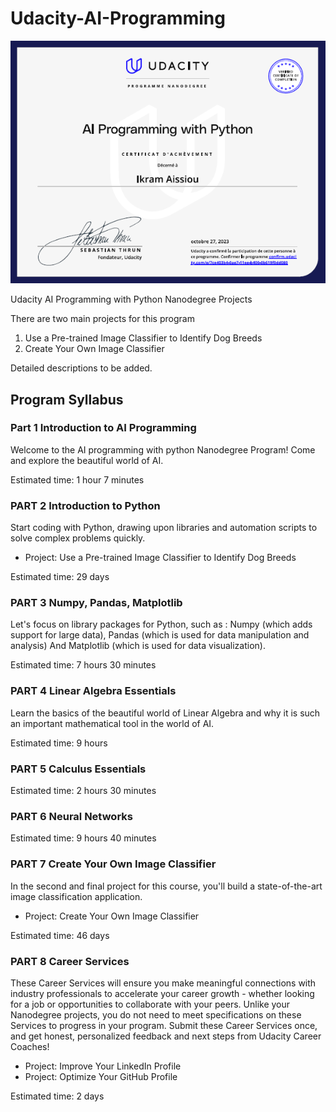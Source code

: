 # Udacity-AI-Programming

![certificate](certificate.PNG)



Udacity AI Programming with Python Nanodegree Projects

There are two main projects for this program

1. Use a Pre-trained Image Classifier to Identify Dog Breeds
2. Create Your Own Image Classifier

Detailed descriptions to be added.

## Program Syllabus

### Part 1 Introduction to AI Programming

Welcome to the AI programming with python Nanodegree Program! Come and explore the beautiful world of AI.

Estimated time: 1 hour 7 minutes

### PART 2 Introduction to Python

Start coding with Python, drawing upon libraries and automation scripts to solve complex problems quickly.

- Project: Use a Pre-trained Image Classifier to Identify Dog Breeds

Estimated time: 29 days

### PART 3 Numpy, Pandas, Matplotlib

Let's focus on library packages for Python, such as : Numpy (which adds support for large data), Pandas (which is used for data manipulation and analysis) And Matplotlib (which is used for data visualization).

Estimated time: 7 hours 30 minutes

### PART 4 Linear Algebra Essentials

Learn the basics of the beautiful world of Linear Algebra and why it is such an important mathematical tool in the world of AI.

Estimated time: 9 hours

### PART 5 Calculus Essentials

Estimated time: 2 hours 30 minutes

### PART 6 Neural Networks

Estimated time: 9 hours 40 minutes

### PART 7 Create Your Own Image Classifier

In the second and final project for this course, you'll build a state-of-the-art image classification application.

- Project: Create Your Own Image Classifier

Estimated time: 46 days

### PART 8 Career Services

These Career Services will ensure you make meaningful connections with industry professionals to accelerate your career growth - whether looking for a job or opportunities to collaborate with your peers. Unlike your Nanodegree projects, you do not need to meet specifications on these Services to progress in your program. Submit these Career Services once, and get honest, personalized feedback and next steps from Udacity Career Coaches!

- Project: Improve Your LinkedIn Profile
- Project: Optimize Your GitHub Profile

Estimated time: 2 days
